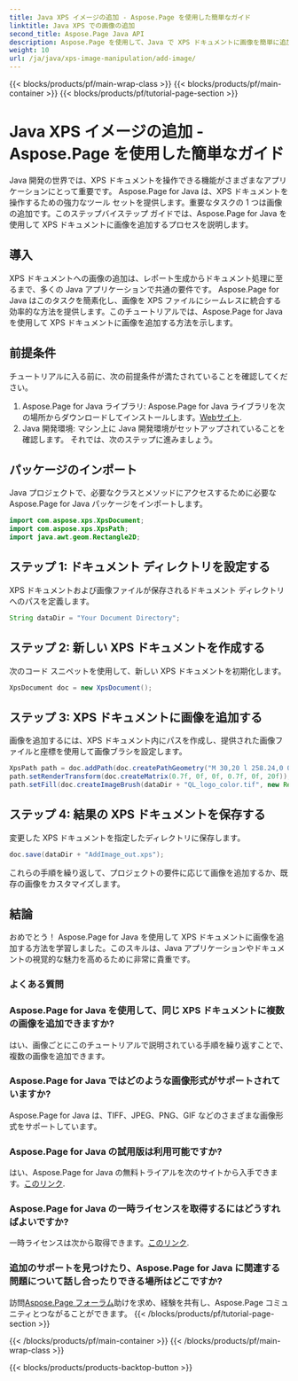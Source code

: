 ```yaml
---
title: Java XPS イメージの追加 - Aspose.Page を使用した簡単なガイド
linktitle: Java XPS での画像の追加
second_title: Aspose.Page Java API
description: Aspose.Page を使用して、Java で XPS ドキュメントに画像を簡単に追加する方法を学びます。このステップバイステップのガイドを使用して、文書処理を向上させてください。
weight: 10
url: /ja/java/xps-image-manipulation/add-image/
---
```


{{< blocks/products/pf/main-wrap-class >}}
{{< blocks/products/pf/main-container >}}
{{< blocks/products/pf/tutorial-page-section >}}

# Java XPS イメージの追加 - Aspose.Page を使用した簡単なガイド

Java 開発の世界では、XPS ドキュメントを操作できる機能がさまざまなアプリケーションにとって重要です。 Aspose.Page for Java は、XPS ドキュメントを操作するための強力なツール セットを提供します。重要なタスクの 1 つは画像の追加です。このステップバイステップ ガイドでは、Aspose.Page for Java を使用して XPS ドキュメントに画像を追加するプロセスを説明します。
## 導入
XPS ドキュメントへの画像の追加は、レポート生成からドキュメント処理に至るまで、多くの Java アプリケーションで共通の要件です。 Aspose.Page for Java はこのタスクを簡素化し、画像を XPS ファイルにシームレスに統合する効率的な方法を提供します。このチュートリアルでは、Aspose.Page for Java を使用して XPS ドキュメントに画像を追加する方法を示します。
## 前提条件
チュートリアルに入る前に、次の前提条件が満たされていることを確認してください。
1.  Aspose.Page for Java ライブラリ: Aspose.Page for Java ライブラリを次の場所からダウンロードしてインストールします。[Webサイト](https://releases.aspose.com/page/java/).
2. Java 開発環境: マシン上に Java 開発環境がセットアップされていることを確認します。
それでは、次のステップに進みましょう。
## パッケージのインポート
Java プロジェクトで、必要なクラスとメソッドにアクセスするために必要な Aspose.Page for Java パッケージをインポートします。
```java
import com.aspose.xps.XpsDocument;
import com.aspose.xps.XpsPath;
import java.awt.geom.Rectangle2D;
```
## ステップ 1: ドキュメント ディレクトリを設定する
XPS ドキュメントおよび画像ファイルが保存されるドキュメント ディレクトリへのパスを定義します。
```java
String dataDir = "Your Document Directory";
```
## ステップ 2: 新しい XPS ドキュメントを作成する
次のコード スニペットを使用して、新しい XPS ドキュメントを初期化します。
```java
XpsDocument doc = new XpsDocument();
```
## ステップ 3: XPS ドキュメントに画像を追加する
画像を追加するには、XPS ドキュメント内にパスを作成し、提供された画像ファイルと座標を使用して画像ブラシを設定します。
```java
XpsPath path = doc.addPath(doc.createPathGeometry("M 30,20 l 258.24,0 0,56.64 -258.24,0 Z"));
path.setRenderTransform(doc.createMatrix(0.7f, 0f, 0f, 0.7f, 0f, 20f));
path.setFill(doc.createImageBrush(dataDir + "QL_logo_color.tif", new Rectangle2D.Double(0f, 0f, 258.24f, 56.64f), new Rectangle2D.Double(50f, 20f, 193.68f, 42.48f)));
```
## ステップ 4: 結果の XPS ドキュメントを保存する
変更した XPS ドキュメントを指定したディレクトリに保存します。
```java
doc.save(dataDir + "AddImage_out.xps");
```
これらの手順を繰り返して、プロジェクトの要件に応じて画像を追加するか、既存の画像をカスタマイズします。
## 結論
おめでとう！ Aspose.Page for Java を使用して XPS ドキュメントに画像を追加する方法を学習しました。このスキルは、Java アプリケーションやドキュメントの視覚的な魅力を高めるために非常に貴重です。
### よくある質問
### Aspose.Page for Java を使用して、同じ XPS ドキュメントに複数の画像を追加できますか?
はい、画像ごとにこのチュートリアルで説明されている手順を繰り返すことで、複数の画像を追加できます。
### Aspose.Page for Java ではどのような画像形式がサポートされていますか?
Aspose.Page for Java は、TIFF、JPEG、PNG、GIF などのさまざまな画像形式をサポートしています。
### Aspose.Page for Java の試用版は利用可能ですか?
はい、Aspose.Page for Java の無料トライアルを次のサイトから入手できます。[このリンク](https://releases.aspose.com/).
### Aspose.Page for Java の一時ライセンスを取得するにはどうすればよいですか?
一時ライセンスは次から取得できます。[このリンク](https://purchase.aspose.com/temporary-license/).
### 追加のサポートを見つけたり、Aspose.Page for Java に関連する問題について話し合ったりできる場所はどこですか?
訪問[Aspose.Page フォーラム](https://forum.aspose.com/c/page/39)助けを求め、経験を共有し、Aspose.Page コミュニティとつながることができます。
{{< /blocks/products/pf/tutorial-page-section >}}

{{< /blocks/products/pf/main-container >}}
{{< /blocks/products/pf/main-wrap-class >}}

{{< blocks/products/products-backtop-button >}}
